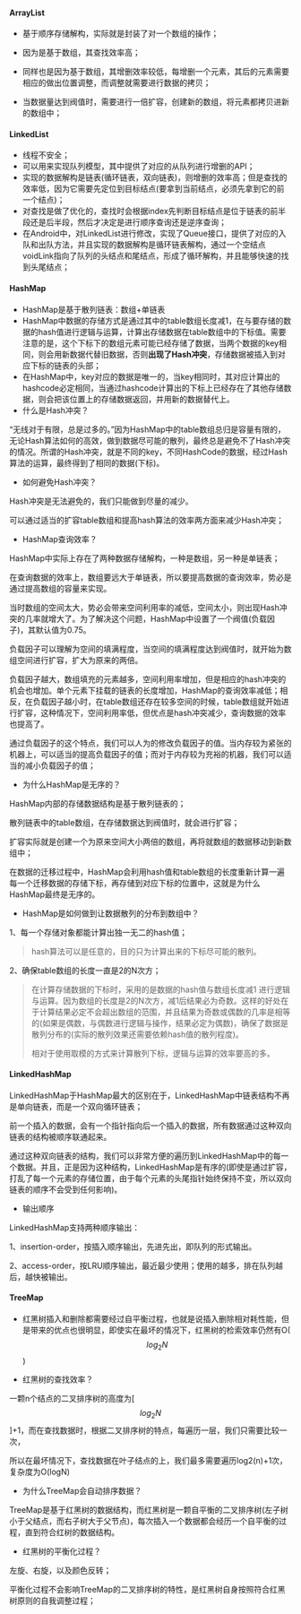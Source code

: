 #### ArrayList

* 基于顺序存储解构，实际就是封装了对一个数组的操作；

* 因为是基于数组，其查找效率高；

* 同样也是因为基于数组，其增删效率较低，每增删一个元素，其后的元素需要相应的做出位置调整，而调整就需要进行数据的拷贝；

* 当数据量达到阀值时，需要进行一倍扩容，创建新的数组，将元素都拷贝进新的数组中；

#### 

#### LinkedList

* 线程不安全；
* 可以用来实现队列模型，其中提供了对应的从队列进行增删的API；
* 实现的数据解构是链表\(循环链表，双向链表\)，则增删的效率高；但是查找的效率低，因为它需要先定位到目标结点\(要拿到当前结点，必须先拿到它的前一个结点\)；
* 对查找是做了优化的，查找时会根据index先判断目标结点是位于链表的前半段还是后半段，然后才决定是进行顺序查询还是逆序查询；
* 在Android中，对LinkedList进行修改，实现了Queue接口，提供了对应的入队和出队方法，并且实现的数据解构是循环链表解构，通过一个空结点voidLink指向了队列的头结点和尾结点，形成了循环解构，并且能够快速的找到头尾结点；

#### HashMap

* HashMap是基于散列链表：数组+单链表
* HashMap中数据的存储方式是通过其中的table数组长度减1，在与要存储的数据的hash值进行逻辑与运算，计算出存储数据在table数组中的下标值。需要注意的是，这个下标下的数组元素可能已经存储了数据，当两个数据的key相同，则会用新数据代替旧数据，否则**出现了Hash冲突**，存储数据被插入到对应下标的链表的头部；
* 在HashMap中，key对应的数据是唯一的，当key相同时，其对应计算出的hashcode必定相同，当通过hashcode计算出的下标上已经存在了其他存储数据，则会把该位置上的存储数据返回，并用新的数据替代上。
* 什么是Hash冲突？

“无线对于有限，总是过多的。”因为HashMap中的table数组总归是容量有限的，无论Hash算法如何的高效，做到数据尽可能的散列，最终总是避免不了Hash冲突的情况。所谓的Hash冲突，就是不同的key，不同HashCode的数据，经过Hash算法的运算，最终得到了相同的数据\(下标\)。

* 如何避免Hash冲突？

Hash冲突是无法避免的，我们只能做到尽量的减少。

可以通过适当的扩容table数组和提高hash算法的效率两方面来减少Hash冲突；

* HashMap查询效率？

HashMap中实际上存在了两种数据存储解构，一种是数组，另一种是单链表；

在查询数据的效率上，数组要远大于单链表，所以要提高数据的查询效率，势必是通过提高数组的容量来实现。

当时数组的空间太大，势必会带来空间利用率的减低，空间太小，则出现Hash冲突的几率就增大了。为了解决这个问题，HashMap中设置了一个阀值\(负载因子\)，其默认值为0.75。

负载因子可以理解为空间的填满程度，当空间的填满程度达到阀值时，就开始为数组空间进行扩容，扩大为原来的两倍。

负载因子越大，数组填充的元素越多，空间利用率增加，但是相应的hash冲突的机会也增加。单个元素下挂载的链表的长度增加，HashMap的查询效率减低；相反，在负载因子越小时，在table数组还存在较多空间的时候，table数组就开始进行扩容，这种情况下，空间利用率低，但优点是hash冲突减少，查询数据的效率也提高了。

通过负载因子的这个特点，我们可以人为的修改负载因子的值。当内存较为紧张的机器上，可以适当的提高负载因子的值；而对于内存较为充裕的机器，我们可以适当的减小负载因子的值；

* 为什么HashMap是无序的？

HashMap内部的存储数据结构是基于散列链表的；

散列链表中的table数组，在存储数据达到阀值时，就会进行扩容；

扩容实际就是创建一个为原来空间大小两倍的数组，再将就数组的数据移动到新数组中；

在数据的迁移过程中，HashMap会利用hash值和table数组的长度重新计算一遍每一个迁移数据的存储下标，再存储到对应下标的位置中，这就是为什么HashMap最终是无序的。

* HashMap是如何做到让数据散列的分布到数组中？

1、每一个存储对象都能计算出独一无二的hash值；

> hash算法可以是任意的，目的只为计算出来的下标尽可能的散列。

2、确保table数组的长度一直是2的N次方；

> 在计算存储数据的下标时，采用的是数据的hash值与数组长度减1 进行逻辑与运算。因为数组的长度是2的N次方，减1后结果必为奇数。这样的好处在于计算结果必定不会超出数组的范围，并且结果为奇数或偶数的几率是相等的\(如果是偶数，与偶数进行逻辑与操作，结果必定为偶数\)，确保了数据是散列分布的\(实际的散列效果还需要依赖hash值的散列程度\)。
>
> 相对于使用取模的方式来计算散列下标，逻辑与运算的效率要高的多。

#### LinkedHashMap

LinkedHashMap于HashMap最大的区别在于，LinkedHashMap中链表结构不再是单向链表，而是一个双向循环链表；

前一个插入的数据，会有一个指针指向后一个插入的数据，所有数据通过这种双向链表的结构被顺序联通起来。

通过这种双向链表的结构，我们可以非常方便的遍历到LinkedHashMap中的每一个数据。并且，正是因为这种结构，LinkedHashMap是有序的\(即使是通过扩容，打乱了每一个元素的存储位置，由于每个元素的头尾指针始终保持不变，所以双向链表的顺序不会受到任何影响\)。

* 输出顺序

LinkedHashMap支持两种顺序输出：

1、insertion-order，按插入顺序输出，先进先出，即队列的形式输出。

2、access-order，按LRU顺序输出，最近最少使用；使用的越多，排在队列越后，越快被输出。

#### TreeMap

* 红黑树插入和删除都需要经过自平衡过程，也就是说插入删除相对耗性能，但是带来的优点也很明显，即使实在最坏的情况下，红黑树的检索效率仍然有O\($$log_2N$$\)

* 红黑树的查找效率？

一颗n个结点的二叉排序树的高度为\[$$log_2N$$\]+1，而在查找数据时，根据二叉排序树的特点，每遍历一层，我们只需要比较一次，

所以在最坏情况下，查找数据在叶子结点的上，我们最多需要遍历log2\(n\)+1次，复杂度为O\(logN\)

* 为什么TreeMap会自动排序数据？

TreeMap是基于红黑树的数据结构，而红黑树是一颗自平衡的二叉排序树\(左子树小于父结点，而右子树大于父节点\)，每次插入一个数据都会经历一个自平衡的过程，直到符合红树的数据结构。

* 红黑树的平衡化过程？

左旋、右旋，以及颜色反转；

平衡化过程不会影响TreeMap的二叉排序树的特性，是红黑树自身按照符合红黑树原则的自我调整过程；













